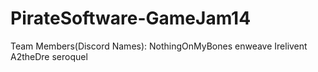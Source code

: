 # PirateSoftware-GameJam14

Team Members(Discord Names): 
NothingOnMyBones
enweave
Irelivent
A2theDre
seroquel
